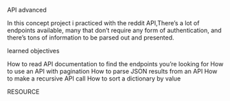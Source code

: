  API advanced


In this concept project i practiced with the reddit API,There’s a lot of endpoints available, many that don’t require any form of authentication, and there’s tons of information to be parsed out and presented.

learned objectives 

How to read API documentation to find the endpoints you’re looking for
How to use an API with pagination
How to parse JSON results from an API
How to make a recursive API call
How to sort a dictionary by value

RESOURCE 

